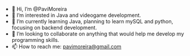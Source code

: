 - 👋 Hi, I’m @PaviMoreira
- 👀 I’m interested in Java and videogame development.
- 🌱 I’m currently learning Java, planning to learn mySQL and python, focusing on backend development.
- 💞️ I’m looking to collaborate on anything that would help me develop my programming skills.
- 📫 How to reach me: pavimoreira@gmail.com

<!---
PaviMoreira/PaviMoreira is a ✨ special ✨ repository because its `README.md` (this file) appears on your GitHub profile.
You can click the Preview link to take a look at your changes.
--->
